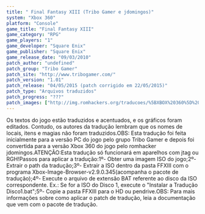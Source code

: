 ```yaml
---
title: " Final Fantasy XIII (Tribo Gamer e jdomingos)"
system: "Xbox 360"
platform: "Console"
game_title: "Final Fantasy XIII"
game_category: "RPG"
game_players: "1"
game_developer: "Square Enix"
game_publisher: "Square Enix"
game_release_date: "09/03/2010"
patch_author: "undefined"
patch_group: "Tribo Gamer"
patch_site: "http://www.tribogamer.com/"
patch_version: "1.01"
patch_release: "04/05/2015 (patch corrigido em 22/05/2015)"
patch_type: "Arquivos traduzidos"
patch_progress: "???"
patch_images: ["http://img.romhackers.org/traducoes/%5BXBOX%20360%5D%20Final%20Fantasy%20XIII%20-%20Tribo%20Gamer%20-%201.jpg","http://img.romhackers.org/traducoes/%5BXBOX%20360%5D%20Final%20Fantasy%20XIII%20-%20Tribo%20Gamer%20-%202.jpg","http://img.romhackers.org/traducoes/%5BXBOX%20360%5D%20Final%20Fantasy%20XIII%20-%20Tribo%20Gamer%20-%203.jpg"]
---
```

Os textos do jogo estão traduzidos e acentuados, e os gráficos foram editados. Contudo, os autores da tradução lembram que os nomes de locais, itens e magias não foram traduzidos.OBS: Esta tradução foi feita inicialmente para a versão PC do jogo pelo grupo Tribo Gamer e depois foi convertida para a versão Xbox 360 do jogo pelo romhacker jdomingos.ATENÇÃO:Esta tradução só funcionará em aparelhos com jtag ou RGH!Passos para aplicar a tradução:1º- Obter uma imagem ISO do jogo;2º- Extrair o path da tradução;3º- Extrair a ISO dentro da pasta FFXIII com o programa Xbox-Image-Browser-v2.9.0.345(acompanha o pacote de tradução);4º- Execute o arquivo de extensão BAT referente ao disco da ISO correspondente. Ex.: Se for a ISO do Disco 1, execute o "Instalar a Tradução Disco1.bat";5º- Copie a pasta FFXIII para o HD ou pendrive.OBS: Para mais informações sobre como aplicar o patch de tradução, leia a documentação que vem com o pacote de tradução.